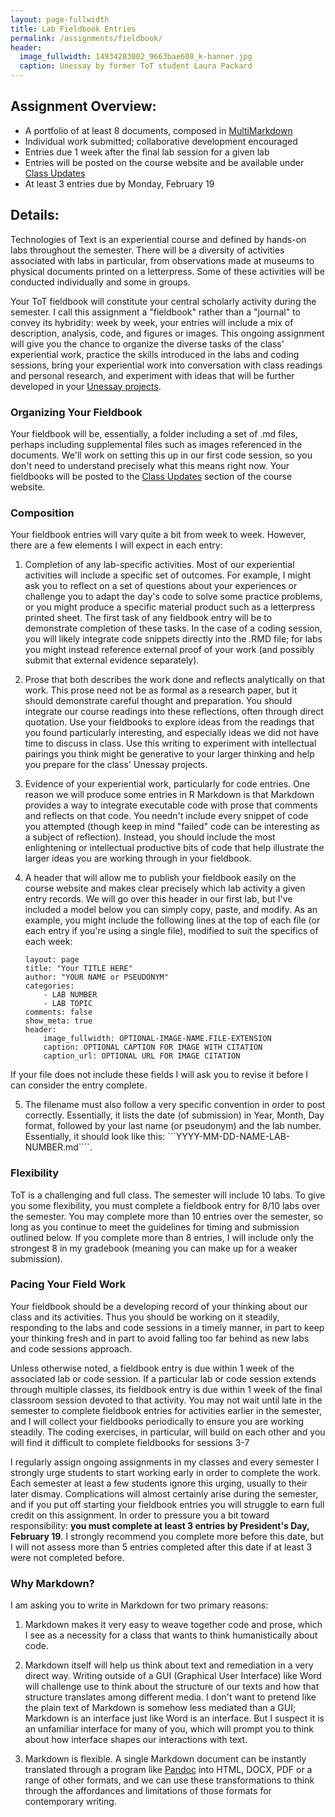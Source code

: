 ```yaml
---
layout: page-fullwidth
title: Lab Fieldbook Entries
permalink: /assignments/fieldbook/
header:
  image_fullwidth: 14934283002_9663bae608_k-banner.jpg
  caption: Unessay by former ToT student Laura Packard
---
```


## Assignment Overview:

+ A portfolio of at least 8 documents, composed in [MultiMarkdown](http://fletcherpenney.net/multimarkdown/)
+ Individual work submitted; collaborative development encouraged
+ Entries due 1 week after the final lab session for a given lab
+ Entries will be posted on the course website and be available under [Class Updates](/updates/)
+ At least 3 entries due by Monday, February 19

## Details:

Technologies of Text is an experiential course and defined by hands-on labs throughout the semester. There will be a diversity of activities associated with labs in particular, from observations made at museums to physical documents printed on a letterpress. Some of these activities will be conducted individually and some in groups.

Your ToT fieldbook will constitute your central scholarly activity during the semester. I call this assignment a "fieldbook" rather than a "journal" to convey its hybridity: week by week, your entries will include a mix of description, analysis, code, and figures or images. This ongoing assignment will give you the chance to organize the diverse tasks of the class' experiential work, practice the skills introduced in the labs and coding sessions, bring your experiential work into conversation with class readings and personal research, and experiment with ideas that will be further developed in your [Unessay projects](/assignments/unessay).

### Organizing Your Fieldbook

Your fieldbook will be, essentially, a folder including a set of .md files, perhaps including supplemental files such as images referenced in the documents. We'll work on setting this up in our first code session, so you don't need to understand precisely what this means right now. Your fieldbooks will be posted to the [Class Updates](/updates/) section of the course website.

### Composition

Your fieldbook entries will vary quite a bit from week to week. However, there are a few elements I will expect in each entry:

1. Completion of any lab-specific activities. Most of our experiential activities will include a specific set of outcomes. For example, I might ask you to reflect on a set of questions about your experiences or challenge you to adapt the day's code to solve some practice problems, or you might produce a specific material product such as a letterpress printed sheet. The first task of any fieldbook entry will be to demonstrate completion of these tasks. In the case of a coding session, you will likely integrate code snippets directly into the .RMD file; for labs you might instead reference external proof of your work (and possibly submit that external evidence separately).

2. Prose that both describes the work done and reflects analytically on that work. This prose need not be as formal as a research paper, but it should demonstrate careful thought and preparation. You should integrate our course readings into these reflections, often through direct quotation. Use your fieldbooks to explore ideas from the readings that you found particularly interesting, and especially ideas we did not have time to discuss in class. Use this writing to experiment with intellectual pairings you think might be generative to your larger thinking and help you prepare for the class' Unessay projects.

3. Evidence of your experiential work, particularly for code entries. One reason we will produce some entries in R Markdown is that Markdown provides a way to integrate executable code with prose that comments and reflects on that code. You needn't include every snippet of code you attempted (though keep in mind "failed" code can be interesting as a subject of reflection). Instead, you should include the most enlightening or intellectual productive bits of code that help illustrate the larger ideas you are working through in your fieldbook.

4. A header that will allow me to publish your fieldbook easily on the course website and makes clear precisely which lab activity a given entry records. We will go over this header in our first lab, but I've included a model below you can simply copy, paste, and modify. As an example, you might include the following lines at the top of each file (or each entry if you're using a single file), modified to suit the specifics of each week:
    ```
    layout: page
    title: "Your TITLE HERE"
    author: "YOUR NAME or PSEUDONYM"
    categories:
        - LAB NUMBER
        - LAB TOPIC
    comments: false
    show_meta: true
    header:
        image_fullwidth: OPTIONAL-IMAGE-NAME.FILE-EXTENSION
        caption: OPTIONAL CAPTION FOR IMAGE WITH CITATION
        caption_url: OPTIONAL URL FOR IMAGE CITATION
    ```
If your file does not include these fields I will ask you to revise it before I can consider the entry complete.

5. The filename must also follow a very specific convention in order to post correctly. Essentially, it lists the date (of submission) in Year, Month, Day format, followed by your last name (or pseudonym) and the lab number. Essentially, it should look like this: ```YYYY-MM-DD-NAME-LAB-NUMBER.md````.

### Flexibility

ToT is a challenging and full class. The semester will include 10 labs. To give you some flexibility, you must complete a fieldbook entry for 8/10 labs over the semester. You may complete more than 10 entries over the semester, so long as you continue to meet the guidelines for timing and submission outlined below. If you complete more than 8 entries, I will include only the strongest 8 in my gradebook (meaning you can make up for a weaker submission). 

### Pacing Your Field Work

Your fieldbook should be a developing record of your thinking about our class and its activities. Thus you should be working on it steadily, responding to the labs and code sessions in a timely manner, in part to keep your thinking fresh and in part to avoid falling too far behind as new labs and code sessions approach. 

Unless otherwise noted, a fieldbook entry is due within 1 week of the associated lab or code session. If a particular lab or code session extends through multiple classes, its fieldbook entry is due within 1 week of the final classroom session devoted to that activity. You may not wait until late in the semester to complete fieldbook entries for activities earlier in the semester, and I will collect your fieldbooks periodically to ensure you are working steadily. The coding exercises, in particular, will build on each other and you will find it difficult to complete fieldbooks for sessions 3-7

I regularly assign ongoing assignments in my classes and every semester I strongly urge students to start working early in order to complete the work. Each semester at least a few students ignore this urging, usually to their later dismay. Complications will almost certainly arise during the semester, and if you put off starting your fieldbook entries you will struggle to earn full credit on this assignment. In order to pressure you a bit toward responsibility: **you must complete at least 3 entries by President's Day, February 19**. I strongly recommend you complete more before this date, but I will not assess more than 5 entries completed after this date if at least 3 were not completed before. 

### Why Markdown?

I am asking you to write in Markdown for two primary reasons: 

1. Markdown makes it very easy to weave together code and prose, which I see as a necessity for a class that wants to think humanistically about code. 

2. Markdown itself will help us think about text and remediation in a very direct way. Writing outside of a GUI (Graphical User Interface) like Word will challenge use to think about the structure of our texts and how that structure translates among different media. I don't want to pretend like the plain text of Markdown is somehow less mediated than a GUI; Markdown is an interface just like Word is an interface. But I suspect it is an unfamiliar interface for many of you, which will prompt you to think about how interface shapes our interactions with text. 

3. Markdown is flexible. A single Markdown document can be instantly translated through a program like [Pandoc](http://pandoc.org/) into HTML, DOCX, PDF or a range of other formats, and we can use these transformations to think through the affordances and limitations of those formats for contemporary writing. 
